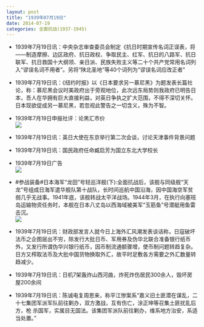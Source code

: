 ```yaml
---
layout: post
title: "1939年07月19日"
date: 2014-07-19
categories: 全面抗战(1937-1945)
---
```


<meta name="referrer" content="no-referrer" />

- 1939年7月19日讯：中央杂志审查委员会制定《抗日时期宣传名词正误表，将——制造摩擦、边区政府、抗日政权、争取民主、红军、抗日的八路军、抗日联军、抗日救国十大纲领、亲日派、民族失败主义等二十个共产党常用名词列入“谬误名词不用者”。另将“陕北圣地”等40个词列为“谬误名词应改正者” 

- 1939年7月19日讯：《纽约时报》以《日本要求另一慕尼黑》为题发表长篇社论，称：慕尼黑会议时美政府出于旁观地位，此次远东局势则我政府已明告日本，吾人在华拥有巨大直接利益，对英日争执之扩大范围，不得不深切关怀。日本现欲促成另一慕尼黑，若忽视此警告之一切含义，殊为不智。 

- 1939年7月19日申报社评：论黑汇市价 <br/><img src="https://ww1.sinaimg.cn/large/aca367d8jw1eiid6bshmoj20s40xy4kp.jpg" />

- 1939年7月19日讯：英日大使在东京举行第二次会谈，讨论天津事件背景问题 

- 1939年7月19日讯：国民政府任命臧启芳为国立东北大学校长 

- 1939年7月19日广告 <br/><img src="https://ww1.sinaimg.cn/large/aca367d8jw1eihxksyn7pj20kp0h1dmh.jpg" />

- #参战装备#日本海军“龙田”号轻巡洋舰(下):全面抗战后，该舰与同级舰“天龙”号组成日海军遣华舰队第十战队，长时间巡航中国沿海，因中国海空军贫弱几乎无战事。1941年底，该舰转战太平洋战场。1944年3月，在执行向塞班岛运输物资任务时，本舰在日本八丈岛以西海域被美军“玉筋鱼”号潜艇用鱼雷击沉。 <br/><img src="https://ww3.sinaimg.cn/large/aca367d8jw1eihvjl1e6uj205k03hdfo.jpg" />

- 1939年7月19日讯：财政部发言人就今日上海外汇风潮发表谈话称，日寇破坏法币之企图层出不穷，除发行大批日币、军用券及伪华北联合准备银行纸币外，又发行所谓伪华兴银行纸币，因币制流通额骤增，使币制问题转趋复杂。日方又榨取法币及大批中国货物换取外汇，故平时足敷各方需要之外汇数量转趋减少。 

- 1939年7月19日讯：日机7架轰炸山西河曲，炸死炸伤居民300余人，毁坏房屋200余间 

- 1939年7月19日讯：陈诚电复周恩来，称平江惨案系“嘉义旧土匪潜在谋乱，二十七集团军派军队前往剿办，双方激战，互有伤亡，涂正坤等召集土匪扰乱后方，枪 杀国军，实属目无国法。该集团军派队前往剿办，维系地方治安，系适当处置。” 

